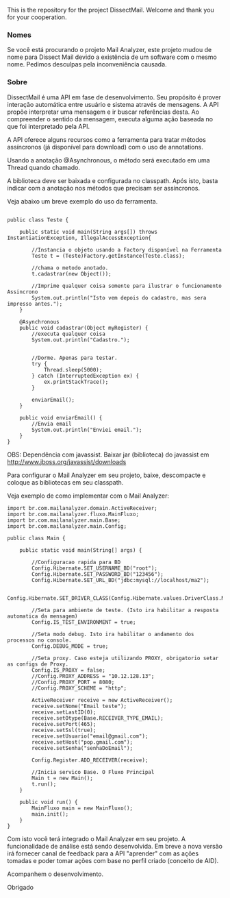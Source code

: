 This is the repository for the project DissectMail. Welcome and thank you for your cooperation.

### Nomes ###
Se você está procurando o projeto Mail Analyzer, este projeto mudou de nome para Dissect Mail devido a existência de um software com o mesmo nome. Pedimos desculpas pela inconveniência causada.

### Sobre ###
DissectMail é uma API em fase de desenvolvimento.
Seu propósito é prover interação automática entre usuário e sistema através de mensagens.
A API propõe interpretar uma mensagem e ir buscar referências desta. Ao compreender o sentido da mensagem, executa alguma ação baseada no que foi interpretado pela API.

A API oferece alguns recursos como a ferramenta para tratar métodos assíncronos (já disponível para download) com o uso de annotations.

Usando a anotação @Asynchronous, o método será executado em uma Thread quando chamado.

A biblioteca deve ser baixada e configurada no classpath.
Após isto, basta indicar com a anotação nos métodos que precisam ser assíncronos.

Veja abaixo um breve exemplo do uso da ferramenta.


```

public class Teste {
    
    public static void main(String args[]) throws InstantiationException, IllegalAccessException{
        
        //Instancia o objeto usando a Factory disponível na Ferramenta
        Teste t = (Teste)Factory.getInstance(Teste.class);
        
        //chama o metodo anotado.
        t.cadastrar(new Object());
        
        //Imprime qualquer coisa somente para ilustrar o funcionamento Assincrono
        System.out.println("Isto vem depois do cadastro, mas sera impresso antes.");
    }

    @Asynchronous
    public void cadastrar(Object myRegister) {
        //executa qualquer coisa
        System.out.println("Cadastro.");
        

        //Dorme. Apenas para testar.
        try {
            Thread.sleep(5000);
        } catch (InterruptedException ex) {
            ex.printStackTrace();
        }

        enviarEmail();
    }

    public void enviarEmail() {
        //Envia email
        System.out.println("Enviei email.");
    }
}

```

OBS: Dependência com javassist.
Baixar jar (biblioteca) do javassist em http://www.jboss.org/javassist/downloads


Para configurar o Mail Analyzer em seu projeto, baixe, descompacte e coloque as bibliotecas em seu classpath.

Veja exemplo de como implementar com o Mail Analyzer:
```
import br.com.mailanalyzer.domain.ActiveReceiver;
import br.com.mailanalyzer.fluxo.MainFluxo;
import br.com.mailanalyzer.main.Base;
import br.com.mailanalyzer.main.Config;

public class Main {

    public static void main(String[] args) {

        //Configuracao rapida para BD
        Config.Hibernate.SET_USERNAME_BD("root");
        Config.Hibernate.SET_PASSWORD_BD("123456");
        Config.Hibernate.SET_URL_BD("jdbc:mysql://localhost/ma2");

        Config.Hibernate.SET_DRIVER_CLASS(Config.Hibernate.values.DriverClass.MY_SQL);

        //Seta para ambiente de teste. (Isto ira habilitar a resposta automatica da mensagem)
        Config.IS_TEST_ENVIRONMENT = true;

        //Seta modo debug. Isto ira habilitar o andamento dos processos no console.
        Config.DEBUG_MODE = true;

        //Seta proxy. Caso esteja utilizando PROXY, obrigatorio setar as configs de Proxy.
        Config.IS_PROXY = false;
        //Config.PROXY_ADDRESS = "10.12.128.13";
        //Config.PROXY_PORT = 8080;
        //Config.PROXY_SCHEME = "http";

        ActiveReceiver receive = new ActiveReceiver();
        receive.setNome("Email teste");
        receive.setLastID(0);
        receive.setOtype(Base.RECEIVER_TYPE_EMAIL);
        receive.setPort(465);
        receive.setSsl(true);
        receive.setUsuario("email@gmail.com");
        receive.setHost("pop.gmail.com");
        receive.setSenha("senhaDoEmail");

        Config.Register.ADD_RECEIVER(receive);

        //Inicia servico Base. O Fluxo Principal
        Main t = new Main();
        t.run();
    }

    public void run() {
        MainFluxo main = new MainFluxo();
        main.init();
    }
}

```

Com isto você terá integrado o Mail Analyzer em seu projeto.
A funcionalidade de análise está sendo desenvolvida. Em breve a nova versão irá fornecer canal de feedback para a API "aprender" com as ações tomadas e poder tomar ações com base no perfil criado (conceito de AID).

Acompanhem o desenvolvimento.

Obrigado